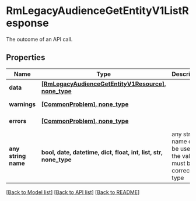 # RmLegacyAudienceGetEntityV1ListResponse

The outcome of an API call.

## Properties
Name | Type | Description | Notes
------------ | ------------- | ------------- | -------------
**data** | [**[RmLegacyAudienceGetEntityV1Resource], none_type**](RmLegacyAudienceGetEntityV1Resource.md) |  | [optional] 
**warnings** | [**[CommonProblem], none_type**](CommonProblem.md) |  | [optional] [readonly] 
**errors** | [**[CommonProblem], none_type**](CommonProblem.md) |  | [optional] [readonly] 
**any string name** | **bool, date, datetime, dict, float, int, list, str, none_type** | any string name can be used but the value must be the correct type | [optional]

[[Back to Model list]](../README.md#documentation-for-models) [[Back to API list]](../README.md#documentation-for-api-endpoints) [[Back to README]](../README.md)


